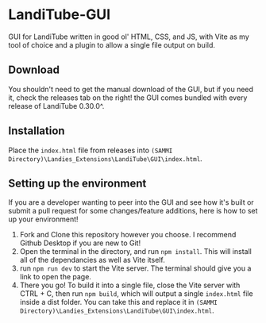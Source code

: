 # LandiTube-GUI
GUI for LandiTube written in good ol' HTML, CSS, and JS, with Vite as my tool of choice and a plugin to allow a single file output on build.

## Download
You shouldn't need to get the manual download of the GUI, but if you need it, check the releases tab on the right! the GUI comes bundled with every release of LandiTube 0.30.0^.

## Installation
Place the `index.html` file from releases into `(SAMMI Directory)\Landies_Extensions\LandiTube\GUI\index.html`.

## Setting up the environment

If you are a developer wanting to peer into the GUI and see how it's built or submit a pull request for some changes/feature additions, here is how to set up your environment!

1. Fork and Clone this repository however you choose. I recommend Github Desktop if you are new to Git!
2. Open the terminal in the directory, and run `npm install`. This will install all of the dependancies as well as Vite itself.
3. run `npm run dev` to start the Vite server. The terminal should give you a link to open the page.
4. There you go! To build it into a single file, close the Vite server with CTRL + C, then run `npm build`, which will output a single `index.html` file inside a dist folder. You can take this and replace it in `(SAMMI Directory)\Landies_Extensions\LandiTube\GUI\index.html`.